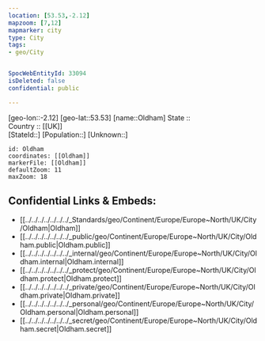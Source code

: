 ```yaml
---
location: [53.53,-2.12] 
mapzoom: [7,12] 
mapmarker: city 
type: City
tags:
- geo/City


SpocWebEntityId: 33094
isDeleted: false
confidential: public

---
```

[geo-lon::-2.12] 
[geo-lat::53.53] 
[name::Oldham] 
State ::  
Country :: [[UK]]  
[StateId::] 
[Population::] 
[Unknown::] 


```leaflet
id: Oldham
coordinates: [[Oldham]] 
markerFile: [[Oldham]] 
defaultZoom: 11 
maxZoom: 18
```


## Confidential Links & Embeds: 
- [[../../../../../../../_Standards/geo/Continent/Europe/Europe~North/UK/City/Oldham|Oldham]] 
- [[../../../../../../../_public/geo/Continent/Europe/Europe~North/UK/City/Oldham.public|Oldham.public]] 
- [[../../../../../../../_internal/geo/Continent/Europe/Europe~North/UK/City/Oldham.internal|Oldham.internal]] 
- [[../../../../../../../_protect/geo/Continent/Europe/Europe~North/UK/City/Oldham.protect|Oldham.protect]] 
- [[../../../../../../../_private/geo/Continent/Europe/Europe~North/UK/City/Oldham.private|Oldham.private]] 
- [[../../../../../../../_personal/geo/Continent/Europe/Europe~North/UK/City/Oldham.personal|Oldham.personal]] 
- [[../../../../../../../_secret/geo/Continent/Europe/Europe~North/UK/City/Oldham.secret|Oldham.secret]] 
